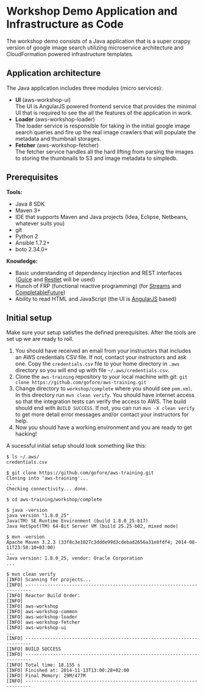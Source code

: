 # Workshop Demo Application and Infrastructure as Code

The workshop demo consists of a Java application that is a super crappy version of google image search utilizing
microservice architecture and CloudFormation powered infrastructure templates.


## Application architecture

The Java application includes three modules (micro services):
- **UI** (aws-workshop-ui)  
  The UI is AngularJS powered frontend service that provides the minimal UI that is required to see the all the features
  of the application in work.
- **Loader** (aws-workshop-loader)  
  The loader service is responsible for taking in the initial google image search queries and fire up the real
  image crawlers that will populate the metadata and thumbnail storages.
- **Fetcher** (aws-workshop-fetcher)  
  The fetcher service handles all the hard lifting from parsing the images to storing the thumbnails to S3 and image
  metadata to simpledb.


## Prerequisites

**Tools:**
- Java 8 SDK
- Maven 3+
- IDE that supports Maven and Java projects (Idea, Eclipse, Netbeans, whatever suits you)
- git
- Python 2
- Ansible 1.7.2+
- boto 2.34.0+

**Knowledge:**
- Basic understanding of dependency injection and REST interfaces ([Guice](https://github.com/google/guice/wiki/GettingStarted) and [Restlet](http://restlet.com/learn/tutorial/2.2/) will be used)
- Hunch of FRP (functional reactive programming) (for [Streams](http://winterbe.com/posts/2014/07/31/java8-stream-tutorial-examples/) and [CompletableFuture](http://www.nurkiewicz.com/2013/05/java-8-definitive-guide-to.html))
- Ability to read HTML and JavaScript (the UI is [AngularJS](https://docs.angularjs.org/tutorial) based)


## Initial setup

Make sure your setup satisfies the defined prerequisites. After the tools are set up we are ready to roll.

1. You should have received an email from your instructors that includes an AWS credentials CSV file. If not, contact your instructors and ask one. Copy the `credentials.csv` file to your home directory in `.aws` directory so you will end up with file `~/.aws/credentials.csv`.
2. Clone the `aws-training` repository to your local machine with git: `git clone https://github.com/gofore/aws-training.git`
3. Change directory to `workshop/complete` where you should see `pom.xml`. In this directory run `mvn clean verify`. You should have internet access so that the integration tests can verify the access to AWS. The build should end with `BUILD SUCCESS`. If not, you can run `mvn -X clean verify` to get more detail error messages and/or contact your instructors for help.
4. Now you should have a working environment and you are ready to get hacking!

A sucessful initial setup should look something like this:
```
$ ls ~/.aws/
credentials.csv

$ git clone https://github.com/gofore/aws-training.git
Cloning into 'aws-training'...
...
Checking connectivity... done.

$ cd aws-training/workshop/complete

$ java -version
java version "1.8.0_25"
Java(TM) SE Runtime Environment (build 1.8.0_25-b17)
Java HotSpot(TM) 64-Bit Server VM (build 25.25-b02, mixed mode)

$ mvn -version
Apache Maven 3.2.3 (33f8c3e1027c3ddde99d3cdebad2656a31e8fdf4; 2014-08-11T23:58:10+03:00)
...
Java version: 1.8.0_25, vendor: Oracle Corporation
...

$ mvn clean verify
[INFO] Scanning for projects...
[INFO] ------------------------------------------------------------------------
[INFO] Reactor Build Order:
[INFO] 
[INFO] aws-workshop
[INFO] aws-workshop-common
[INFO] aws-workshop-loader
[INFO] aws-workshop-fetcher
[INFO] aws-workshop-ui
...
[INFO] ------------------------------------------------------------------------
[INFO] BUILD SUCCESS
[INFO] ------------------------------------------------------------------------
[INFO] Total time: 18.155 s
[INFO] Finished at: 2014-11-13T13:00:28+02:00
[INFO] Final Memory: 29M/477M
[INFO] ------------------------------------------------------------------------
```
